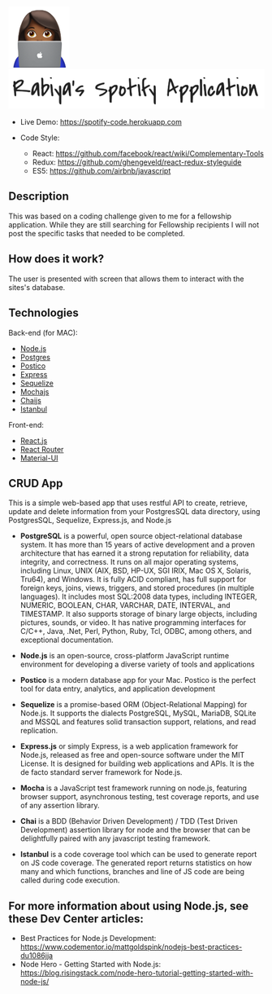 ![alt text](images/favicon.png "Emoji Logo")
![alt text](images/title.png "Page title")

* Live Demo: https://spotify-code.herokuapp.com

* Code Style:

    - React: https://github.com/facebook/react/wiki/Complementary-Tools
    - Redux: https://github.com/ghengeveld/react-redux-styleguide
    - ES5: https://github.com/airbnb/javascript

## Description

This was based on a coding challenge given to me for a fellowship application. While they are still searching for Fellowship recipients I will not post the specific tasks that needed to be completed.

## How does it work?

The user is presented with screen that allows them to interact with the sites's database.

## Technologies

Back-end (for MAC):

* [Node.js](https://nodejs.org/en/)
* [Postgres](https://postgresapp.com/)
* [Postico](https://eggerapps.at/postico/)
* [Express](http://expressjs.com/)
* [Sequelize](http://docs.sequelizejs.com/en/v3/)
* [Mochajs](https://mochajs.org/)
* [Chaijs](http://chaijs.com)
* [Istanbul](https://istanbul.js.org/)

Front-end:

* [React.js](https://facebook.github.io/react/)
* [React Router](https://www.npmjs.com/package/react-router)
* [Material-UI](http://www.material-ui.com/#/)

## CRUD App

This is a simple web-based app that uses restful API to create, retrieve, update and delete information from your PostgresSQL data directory, using PostgresSQL, Sequelize, Express.js, and Node.js

- **PostgreSQL** is a powerful, open source object-relational database system. It has more than 15 years of active development and a proven architecture that has earned it a strong reputation for reliability, data integrity, and correctness. It runs on all major operating systems, including Linux, UNIX (AIX, BSD, HP-UX, SGI IRIX, Mac OS X, Solaris, Tru64), and Windows. It is fully ACID compliant, has full support for foreign keys, joins, views, triggers, and stored procedures (in multiple languages). It includes most SQL:2008 data types, including INTEGER, NUMERIC, BOOLEAN, CHAR, VARCHAR, DATE, INTERVAL, and TIMESTAMP. It also supports storage of binary large objects, including pictures, sounds, or video. It has native programming interfaces for C/C++, Java, .Net, Perl, Python, Ruby, Tcl, ODBC, among others, and exceptional documentation.

- **Node.js** is an open-source, cross-platform JavaScript runtime environment for developing a diverse variety of tools and applications

- **Postico** is a modern database app for your Mac. Postico is the perfect tool for data entry, analytics, and application development

- **Sequelize** is a promise-based ORM (Object-Relational Mapping) for Node.js. It supports the dialects PostgreSQL, MySQL, MariaDB, SQLite and MSSQL and features solid transaction support, relations, and read replication.

- **Express.js** or simply Express, is a web application framework for Node.js, released as free and open-source software under the MIT License. It is designed for building web applications and APIs. It is the de facto standard server framework for Node.js.

- **Mocha** is a JavaScript test framework running on node.js, featuring browser support, asynchronous testing, test coverage reports, and use of any assertion library.

- **Chai** is a BDD (Behavior Driven Development) / TDD (Test Driven Development) assertion library for node and the browser that can be delightfully paired with any javascript testing framework.

- **Istanbul** is a code coverage tool which can be used to generate report on JS code coverage. The generated report returns statistics on how many and which functions, branches and line of JS code are being called during code execution. 

## For more information about using Node.js, see these Dev Center articles:

* Best Practices for Node.js Development: https://www.codementor.io/mattgoldspink/nodejs-best-practices-du1086jja
* Node Hero - Getting Started with Node.js: https://blog.risingstack.com/node-hero-tutorial-getting-started-with-node-js/
